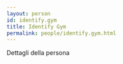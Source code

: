 ```yaml
---
layout: person
id: identify.gym
title: Identify Gym
permalink: people/identify.gym.html
---
```


Dettagli della persona